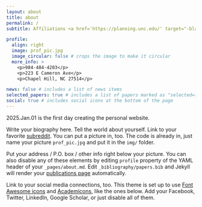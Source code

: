 ```yaml
---
layout: about
title: about
permalink: /
subtitle: Affiliations <a href='https://planning.unc.edu/' target="-blank">UNC City and Regional Planning</a>

profile:
  align: right
  image: prof_pic.jpg
  image_circular: false # crops the image to make it circular
  more_info: >
    <p>984-484-4203</p>
    <p>223 E Cameron Ave</p>
    <p>Chapel Hill, NC 27514</p>

news: false # includes a list of news items
selected_papers: true # includes a list of papers marked as "selected={true}"
social: true # includes social icons at the bottom of the page
---
```


2025.Jan.01 is the first day creating the personal website. 

Write your biography here. Tell the world about yourself. Link to your favorite [subreddit](http://reddit.com). You can put a picture in, too. The code is already in, just name your picture `prof_pic.jpg` and put it in the `img/` folder.

Put your address / P.O. box / other info right below your picture. You can also disable any of these elements by editing `profile` property of the YAML header of your `_pages/about.md`. Edit `_bibliography/papers.bib` and Jekyll will render your [publications page](/al-folio/publications/) automatically.

Link to your social media connections, too. This theme is set up to use [Font Awesome icons](https://fontawesome.com/) and [Academicons](https://jpswalsh.github.io/academicons/), like the ones below. Add your Facebook, Twitter, LinkedIn, Google Scholar, or just disable all of them.
